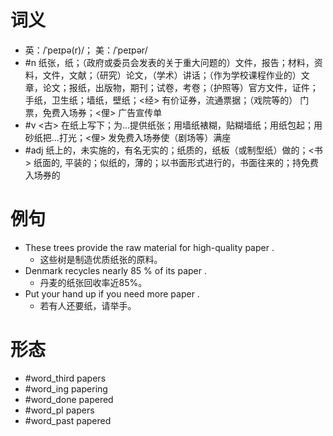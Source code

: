# 词义
- 英：/ˈpeɪpə(r)/； 美：/ˈpeɪpər/
- #n 纸张，纸；（政府或委员会发表的关于重大问题的）文件，报告；材料，资料，文件，文献；（研究）论文，（学术）讲话；（作为学校课程作业的）文章，论文；报纸，出版物，期刊；试卷，考卷；（护照等）官方文件，证件；手纸，卫生纸；墙纸，壁纸；<经> 有价证券，流通票据；（戏院等的） 门票，免费入场券；<俚> 广告宣传单
- #v <古> 在纸上写下；为…提供纸张；用墙纸裱糊，贴糊墙纸；用纸包起；用砂纸把…打光；<俚> 发免费入场券使（剧场等）满座
- #adj 纸上的，未实施的，有名无实的；纸质的，纸板（或制型纸）做的；<书> 纸面的, 平装的；似纸的，薄的；以书面形式进行的，书面往来的；持免费入场券的
# 例句
- These trees provide the raw material for high-quality paper .
	- 这些树是制造优质纸张的原料。
- Denmark recycles nearly 85 % of its paper .
	- 丹麦的纸张回收率近85%。
- Put your hand up if you need more paper .
	- 若有人还要纸，请举手。
# 形态
- #word_third papers
- #word_ing papering
- #word_done papered
- #word_pl papers
- #word_past papered
